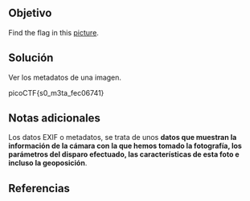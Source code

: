 ## Objetivo
Find the flag in this [picture](https://jupiter.challenges.picoctf.org/static/00efdf2961da1e21470ffc0d496c3cc2/pico_img.png).
## Solución
Ver los metadatos de una imagen.

picoCTF{s0_m3ta_fec06741}
## Notas adicionales
Los datos EXIF o metadatos, se trata de unos **datos que muestran la información de la cámara con la que hemos tomado la fotografía, los parámetros del disparo efectuado, las características de esta foto e incluso la geoposición**.
## Referencias
